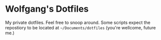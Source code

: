 # Wolfgang's Dotfiles

My private dotfiles. Feel free to snoop around.
Some scripts expect the repostiory to be located at `~/Documents/dotfiles` (you're wellcome, future me.)
